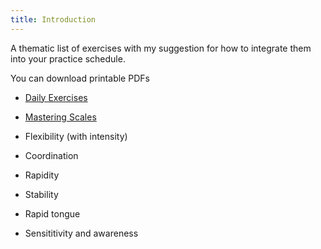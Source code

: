 ```yaml
---
title: Introduction
---
```




A thematic list of exercises with my suggestion for
how to integrate them into your practice schedule.

You can download printable PDFs
- [Daily Exercises](./booklet/daily-exercises-and-routines-2020.pdf)
- [Mastering Scales](./scales)










- Flexibility (with intensity)
- Coordination
- Rapidity
- Stability
- Rapid tongue
- Sensititivity and awareness
